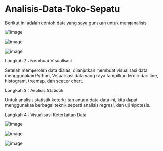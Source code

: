 # Analisis-Data-Toko-Sepatu

Berikut ini adalah contoh data yang saya gunakan untuk menganalisis


![image](https://github.com/MuhammadRizkiRamadhanPurba/Analisis-Data-Toko-Sepatu/assets/167231249/56293978-5b65-4a5a-9ec5-6c5e72711b56)


![image](https://github.com/MuhammadRizkiRamadhanPurba/Analisis-Data-Toko-Sepatu/assets/167231249/9f543aa2-96c9-4579-b2f9-fe45c5709f68)


![image](https://github.com/MuhammadRizkiRamadhanPurba/Analisis-Data-Toko-Sepatu/assets/167231249/c37ca186-b93b-473f-b3e8-d51af9fcafb9)

Langkah 2 : Membuat Visualisasi

Setelah memperoleh data diatas, dilanjutkan membuat visualisasi data menggunakan Python, Visualisasi data yang saya tampilkan terdiri dari line, histogram, treemap, dan scatter chart.

Langkah 3 : Analisis Statistik

Untuk analisis statistik keterkaitan antara data-data ini, kita dapat menggunakan berbagai teknik seperti analisis regresi, dan uji hipotesis.

Langkah 4 : Visualisasi Keterkaitan Data


![image](https://github.com/MuhammadRizkiRamadhanPurba/Analisis-Data-Toko-Sepatu/assets/167231249/f152b699-b160-4b54-855d-12dd1f078dfa)


![image](https://github.com/MuhammadRizkiRamadhanPurba/Analisis-Data-Toko-Sepatu/assets/167231249/ef83c38d-3301-48a5-89c8-180cfd417f8c)


![image](https://github.com/MuhammadRizkiRamadhanPurba/Analisis-Data-Toko-Sepatu/assets/167231249/2c07d95e-fbf0-4e61-b31f-28170e74b95c)
